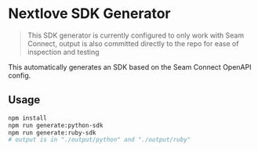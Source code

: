 # Nextlove SDK Generator

> This SDK generator is currently configured to only work with Seam Connect,
> output is also committed directly to the repo for ease of inspection and
> testing

This automatically generates an SDK based on the Seam Connect OpenAPI config.

## Usage

```bash
npm install
npm run generate:python-sdk
npm run generate:ruby-sdk
# output is in "./output/python" and "./output/ruby"
```
